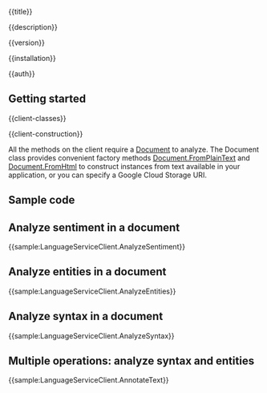{{title}}

{{description}}

{{version}}

{{installation}}

{{auth}}

## Getting started

{{client-classes}}

{{client-construction}}

All the methods on the client require a
[Document](obj/api/Google.Cloud.Language.V1.Document.yml) to
analyze. The Document class provides convenient factory methods
[Document.FromPlainText](obj/api/Google.Cloud.Language.V1.Document.yml#Google_Cloud_Language_V1_Document_FromPlainText_System_String_System_String_)
and [Document.FromHtml](obj/api/Google.Cloud.Language.V1.Document.yml#Google_Cloud_Language_V1_Document_FromHtml_System_String_System_String_)
to construct instances from text available in your application, or
you can specify a Google Cloud Storage URI.

## Sample code

## Analyze sentiment in a document

{{sample:LanguageServiceClient.AnalyzeSentiment}}

## Analyze entities in a document

{{sample:LanguageServiceClient.AnalyzeEntities}}

## Analyze syntax in a document

{{sample:LanguageServiceClient.AnalyzeSyntax}}

## Multiple operations: analyze syntax and entities

{{sample:LanguageServiceClient.AnnotateText}}
